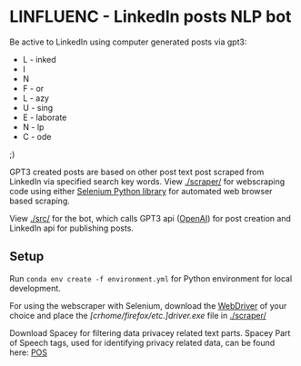 # LINFLUENC - LinkedIn posts NLP bot
 
Be active to LinkedIn using computer generated posts via gpt3:

* L - inked
* I
* N
* F - or
* L - azy
* U - sing
* E - laborate
* N - lp
* C - ode

;)

GPT3 created posts are based on other post text post scraped from LinkedIn via specified search key words. View [./scraper/](./scraper/) for webscraping code using either [Selenium Python library](https://selenium-python.readthedocs.io) for automated web browser based scraping.

View [./src/](./src/) for the bot, which calls GPT3 api ([OpenAI](https://openai.com/api/)) for post creation and LinkedIn api for publishing posts.

## Setup

Run `conda env create -f environment.yml` for Python environment for local development.

For using the webscraper with Selenium, download the [WebDriver](https://selenium-python.readthedocs.io/installation.html) of your choice and place the *[crhome/firefox/etc.]driver.exe* file in [./scraper/](./scraper/)

Download Spacey for filtering data privacey related text parts. Spacey Part of Speech tags, used for identifying privacy related data, can be found here: [POS](https://universaldependencies.org/docs/u/pos/)
